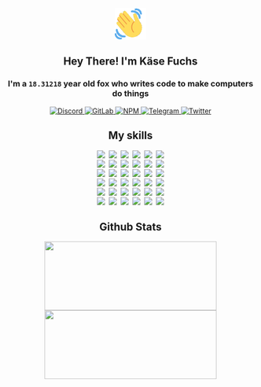<div><p align=center><img src=./resources/images/wave.gif width=64px height=64px></p><h2 align=center>Hey There! I'm Käse Fuchs</h2><h3 align=center>I'm a <code>18.31218</code> year old fox who writes code to make computers do things</h3><p align=center><a href=https://discord.com/users/507526681125322772><img alt=Discord src="https://img.shields.io/badge/Discord-5865F2?logo=discord&logoColor=white&style=flat-square#f39f012cb69c123c0e54ada8577d5525"> </a><a href=https://gitlab.com/kasefuchs><img alt=GitLab src="https://img.shields.io/badge/GitLab-330F63?logo=gitlab&logoColor=white&style=flat-square#f39f012cb69c123c0e54ada8577d5525"> </a><a href=https://npmjs.com/~kasefuchs><img alt=NPM src="https://img.shields.io/badge/NPM-CB3837?logo=npm&logoColor=white&style=flat-square#f39f012cb69c123c0e54ada8577d5525"> </a><a href=https://t.me/kasefuchs><img alt=Telegram src="https://img.shields.io/badge/Telegram-2CA5E0?logo=telegram&logoColor=white&style=flat-square#f39f012cb69c123c0e54ada8577d5525"> </a><a href=https://twitter.com/kasefuchs><img alt=Twitter src="https://img.shields.io/badge/Twitter-1DA1F2?logo=twitter&logoColor=white&style=flat-square#f39f012cb69c123c0e54ada8577d5525"></a></p><h2 align=center>My skills</h2><p align=center><a href=https://aws.amazon.com/ ><picture><source srcset="https://skillicons.dev/icons?i=aws&theme=dark#f39f012cb69c123c0e54ada8577d5525" media="(prefers-color-scheme: dark)"><source srcset="https://skillicons.dev/icons?i=aws&theme=light#f39f012cb69c123c0e54ada8577d5525" media="(prefers-color-scheme: light), (prefers-color-scheme: no-preference)"><img src="https://skillicons.dev/icons?i=aws&theme=light#f39f012cb69c123c0e54ada8577d5525"></picture></a>&nbsp;&nbsp;<a href=https://en.wikipedia.org/wiki/Bash_(Unix_shell)><picture><source srcset="https://skillicons.dev/icons?i=bash&theme=dark#f39f012cb69c123c0e54ada8577d5525" media="(prefers-color-scheme: dark)"><source srcset="https://skillicons.dev/icons?i=bash&theme=light#f39f012cb69c123c0e54ada8577d5525" media="(prefers-color-scheme: light), (prefers-color-scheme: no-preference)"><img src="https://skillicons.dev/icons?i=bash&theme=light#f39f012cb69c123c0e54ada8577d5525"></picture></a>&nbsp;&nbsp;<a href=https://discord.com/developers/docs><picture><source srcset="https://skillicons.dev/icons?i=bots&theme=dark#f39f012cb69c123c0e54ada8577d5525" media="(prefers-color-scheme: dark)"><source srcset="https://skillicons.dev/icons?i=bots&theme=light#f39f012cb69c123c0e54ada8577d5525" media="(prefers-color-scheme: light), (prefers-color-scheme: no-preference)"><img src="https://skillicons.dev/icons?i=bots&theme=light#f39f012cb69c123c0e54ada8577d5525"></picture></a>&nbsp;&nbsp;<a href=https://www.cloudflare.com/ ><picture><source srcset="https://skillicons.dev/icons?i=cloudflare&theme=dark#f39f012cb69c123c0e54ada8577d5525" media="(prefers-color-scheme: dark)"><source srcset="https://skillicons.dev/icons?i=cloudflare&theme=light#f39f012cb69c123c0e54ada8577d5525" media="(prefers-color-scheme: light), (prefers-color-scheme: no-preference)"><img src="https://skillicons.dev/icons?i=cloudflare&theme=light#f39f012cb69c123c0e54ada8577d5525"></picture></a>&nbsp;&nbsp;<a href=https://en.wikipedia.org/wiki/CSS><picture><source srcset="https://skillicons.dev/icons?i=css&theme=dark#f39f012cb69c123c0e54ada8577d5525" media="(prefers-color-scheme: dark)"><source srcset="https://skillicons.dev/icons?i=css&theme=light#f39f012cb69c123c0e54ada8577d5525" media="(prefers-color-scheme: light), (prefers-color-scheme: no-preference)"><img src="https://skillicons.dev/icons?i=css&theme=light#f39f012cb69c123c0e54ada8577d5525"></picture></a>&nbsp;&nbsp;<a href=https://www.docker.com/ ><picture><source srcset="https://skillicons.dev/icons?i=docker&theme=dark#f39f012cb69c123c0e54ada8577d5525" media="(prefers-color-scheme: dark)"><source srcset="https://skillicons.dev/icons?i=docker&theme=light#f39f012cb69c123c0e54ada8577d5525" media="(prefers-color-scheme: light), (prefers-color-scheme: no-preference)"><img src="https://skillicons.dev/icons?i=docker&theme=light#f39f012cb69c123c0e54ada8577d5525"></picture></a><br><a href=https://www.electronjs.org/ ><picture><source srcset="https://skillicons.dev/icons?i=electron&theme=dark#f39f012cb69c123c0e54ada8577d5525" media="(prefers-color-scheme: dark)"><source srcset="https://skillicons.dev/icons?i=electron&theme=light#f39f012cb69c123c0e54ada8577d5525" media="(prefers-color-scheme: light), (prefers-color-scheme: no-preference)"><img src="https://skillicons.dev/icons?i=electron&theme=light#f39f012cb69c123c0e54ada8577d5525"></picture></a>&nbsp;&nbsp;<a href=https://expressjs.com/ ><picture><source srcset="https://skillicons.dev/icons?i=express&theme=dark#f39f012cb69c123c0e54ada8577d5525" media="(prefers-color-scheme: dark)"><source srcset="https://skillicons.dev/icons?i=express&theme=light#f39f012cb69c123c0e54ada8577d5525" media="(prefers-color-scheme: light), (prefers-color-scheme: no-preference)"><img src="https://skillicons.dev/icons?i=express&theme=light#f39f012cb69c123c0e54ada8577d5525"></picture></a>&nbsp;&nbsp;<a href=https://www.figma.com/ ><picture><source srcset="https://skillicons.dev/icons?i=figma&theme=dark#f39f012cb69c123c0e54ada8577d5525" media="(prefers-color-scheme: dark)"><source srcset="https://skillicons.dev/icons?i=figma&theme=light#f39f012cb69c123c0e54ada8577d5525" media="(prefers-color-scheme: light), (prefers-color-scheme: no-preference)"><img src="https://skillicons.dev/icons?i=figma&theme=light#f39f012cb69c123c0e54ada8577d5525"></picture></a>&nbsp;&nbsp;<a href=https://firebase.google.com/ ><picture><source srcset="https://skillicons.dev/icons?i=firebase&theme=dark#f39f012cb69c123c0e54ada8577d5525" media="(prefers-color-scheme: dark)"><source srcset="https://skillicons.dev/icons?i=firebase&theme=light#f39f012cb69c123c0e54ada8577d5525" media="(prefers-color-scheme: light), (prefers-color-scheme: no-preference)"><img src="https://skillicons.dev/icons?i=firebase&theme=light#f39f012cb69c123c0e54ada8577d5525"></picture></a>&nbsp;&nbsp;<a href=https://flask.palletsprojects.com/ ><picture><source srcset="https://skillicons.dev/icons?i=flask&theme=dark#f39f012cb69c123c0e54ada8577d5525" media="(prefers-color-scheme: dark)"><source srcset="https://skillicons.dev/icons?i=flask&theme=light#f39f012cb69c123c0e54ada8577d5525" media="(prefers-color-scheme: light), (prefers-color-scheme: no-preference)"><img src="https://skillicons.dev/icons?i=flask&theme=light#f39f012cb69c123c0e54ada8577d5525"></picture></a>&nbsp;&nbsp;<a href=https://cloud.google.com/ ><picture><source srcset="https://skillicons.dev/icons?i=gcp&theme=dark#f39f012cb69c123c0e54ada8577d5525" media="(prefers-color-scheme: dark)"><source srcset="https://skillicons.dev/icons?i=gcp&theme=light#f39f012cb69c123c0e54ada8577d5525" media="(prefers-color-scheme: light), (prefers-color-scheme: no-preference)"><img src="https://skillicons.dev/icons?i=gcp&theme=light#f39f012cb69c123c0e54ada8577d5525"></picture></a><br><a href=https://git-scm.com/ ><picture><source srcset="https://skillicons.dev/icons?i=git&theme=dark#f39f012cb69c123c0e54ada8577d5525" media="(prefers-color-scheme: dark)"><source srcset="https://skillicons.dev/icons?i=git&theme=light#f39f012cb69c123c0e54ada8577d5525" media="(prefers-color-scheme: light), (prefers-color-scheme: no-preference)"><img src="https://skillicons.dev/icons?i=git&theme=light#f39f012cb69c123c0e54ada8577d5525"></picture></a>&nbsp;&nbsp;<a href=https://github.com/ ><picture><source srcset="https://skillicons.dev/icons?i=github&theme=dark#f39f012cb69c123c0e54ada8577d5525" media="(prefers-color-scheme: dark)"><source srcset="https://skillicons.dev/icons?i=github&theme=light#f39f012cb69c123c0e54ada8577d5525" media="(prefers-color-scheme: light), (prefers-color-scheme: no-preference)"><img src="https://skillicons.dev/icons?i=github&theme=light#f39f012cb69c123c0e54ada8577d5525"></picture></a>&nbsp;&nbsp;<a href=https://gitlab.com/ ><picture><source srcset="https://skillicons.dev/icons?i=gitlab&theme=dark#f39f012cb69c123c0e54ada8577d5525" media="(prefers-color-scheme: dark)"><source srcset="https://skillicons.dev/icons?i=gitlab&theme=light#f39f012cb69c123c0e54ada8577d5525" media="(prefers-color-scheme: light), (prefers-color-scheme: no-preference)"><img src="https://skillicons.dev/icons?i=gitlab&theme=light#f39f012cb69c123c0e54ada8577d5525"></picture></a>&nbsp;&nbsp;<a href=https://www.heroku.com/ ><picture><source srcset="https://skillicons.dev/icons?i=heroku&theme=dark#f39f012cb69c123c0e54ada8577d5525" media="(prefers-color-scheme: dark)"><source srcset="https://skillicons.dev/icons?i=heroku&theme=light#f39f012cb69c123c0e54ada8577d5525" media="(prefers-color-scheme: light), (prefers-color-scheme: no-preference)"><img src="https://skillicons.dev/icons?i=heroku&theme=light#f39f012cb69c123c0e54ada8577d5525"></picture></a>&nbsp;&nbsp;<a href=https://en.wikipedia.org/wiki/HTML><picture><source srcset="https://skillicons.dev/icons?i=html&theme=dark#f39f012cb69c123c0e54ada8577d5525" media="(prefers-color-scheme: dark)"><source srcset="https://skillicons.dev/icons?i=html&theme=light#f39f012cb69c123c0e54ada8577d5525" media="(prefers-color-scheme: light), (prefers-color-scheme: no-preference)"><img src="https://skillicons.dev/icons?i=html&theme=light#f39f012cb69c123c0e54ada8577d5525"></picture></a>&nbsp;&nbsp;<a href=https://en.wikipedia.org/wiki/JavaScript><picture><source srcset="https://skillicons.dev/icons?i=js&theme=dark#f39f012cb69c123c0e54ada8577d5525" media="(prefers-color-scheme: dark)"><source srcset="https://skillicons.dev/icons?i=js&theme=light#f39f012cb69c123c0e54ada8577d5525" media="(prefers-color-scheme: light), (prefers-color-scheme: no-preference)"><img src="https://skillicons.dev/icons?i=js&theme=light#f39f012cb69c123c0e54ada8577d5525"></picture></a><br><a href=https://en.wikipedia.org/wiki/Linux><picture><source srcset="https://skillicons.dev/icons?i=linux&theme=dark#f39f012cb69c123c0e54ada8577d5525" media="(prefers-color-scheme: dark)"><source srcset="https://skillicons.dev/icons?i=linux&theme=light#f39f012cb69c123c0e54ada8577d5525" media="(prefers-color-scheme: light), (prefers-color-scheme: no-preference)"><img src="https://skillicons.dev/icons?i=linux&theme=light#f39f012cb69c123c0e54ada8577d5525"></picture></a>&nbsp;&nbsp;<a href=https://mui.com/ ><picture><source srcset="https://skillicons.dev/icons?i=materialui&theme=dark#f39f012cb69c123c0e54ada8577d5525" media="(prefers-color-scheme: dark)"><source srcset="https://skillicons.dev/icons?i=materialui&theme=light#f39f012cb69c123c0e54ada8577d5525" media="(prefers-color-scheme: light), (prefers-color-scheme: no-preference)"><img src="https://skillicons.dev/icons?i=materialui&theme=light#f39f012cb69c123c0e54ada8577d5525"></picture></a>&nbsp;&nbsp;<a href=https://en.wikipedia.org/wiki/Markdown><picture><source srcset="https://skillicons.dev/icons?i=md&theme=dark#f39f012cb69c123c0e54ada8577d5525" media="(prefers-color-scheme: dark)"><source srcset="https://skillicons.dev/icons?i=md&theme=light#f39f012cb69c123c0e54ada8577d5525" media="(prefers-color-scheme: light), (prefers-color-scheme: no-preference)"><img src="https://skillicons.dev/icons?i=md&theme=light#f39f012cb69c123c0e54ada8577d5525"></picture></a>&nbsp;&nbsp;<a href=https://www.mongodb.com/ ><picture><source srcset="https://skillicons.dev/icons?i=mongodb&theme=dark#f39f012cb69c123c0e54ada8577d5525" media="(prefers-color-scheme: dark)"><source srcset="https://skillicons.dev/icons?i=mongodb&theme=light#f39f012cb69c123c0e54ada8577d5525" media="(prefers-color-scheme: light), (prefers-color-scheme: no-preference)"><img src="https://skillicons.dev/icons?i=mongodb&theme=light#f39f012cb69c123c0e54ada8577d5525"></picture></a>&nbsp;&nbsp;<a href=https://www.mysql.com/ ><picture><source srcset="https://skillicons.dev/icons?i=mysql&theme=dark#f39f012cb69c123c0e54ada8577d5525" media="(prefers-color-scheme: dark)"><source srcset="https://skillicons.dev/icons?i=mysql&theme=light#f39f012cb69c123c0e54ada8577d5525" media="(prefers-color-scheme: light), (prefers-color-scheme: no-preference)"><img src="https://skillicons.dev/icons?i=mysql&theme=light#f39f012cb69c123c0e54ada8577d5525"></picture></a>&nbsp;&nbsp;<a href=https://nextjs.org/ ><picture><source srcset="https://skillicons.dev/icons?i=nextjs&theme=dark#f39f012cb69c123c0e54ada8577d5525" media="(prefers-color-scheme: dark)"><source srcset="https://skillicons.dev/icons?i=nextjs&theme=light#f39f012cb69c123c0e54ada8577d5525" media="(prefers-color-scheme: light), (prefers-color-scheme: no-preference)"><img src="https://skillicons.dev/icons?i=nextjs&theme=light#f39f012cb69c123c0e54ada8577d5525"></picture></a><br><a href=https://nodejs.org/en/ ><picture><source srcset="https://skillicons.dev/icons?i=nodejs&theme=dark#f39f012cb69c123c0e54ada8577d5525" media="(prefers-color-scheme: dark)"><source srcset="https://skillicons.dev/icons?i=nodejs&theme=light#f39f012cb69c123c0e54ada8577d5525" media="(prefers-color-scheme: light), (prefers-color-scheme: no-preference)"><img src="https://skillicons.dev/icons?i=nodejs&theme=light#f39f012cb69c123c0e54ada8577d5525"></picture></a>&nbsp;&nbsp;<a href=https://www.postgresql.org/ ><picture><source srcset="https://skillicons.dev/icons?i=postgres&theme=dark#f39f012cb69c123c0e54ada8577d5525" media="(prefers-color-scheme: dark)"><source srcset="https://skillicons.dev/icons?i=postgres&theme=light#f39f012cb69c123c0e54ada8577d5525" media="(prefers-color-scheme: light), (prefers-color-scheme: no-preference)"><img src="https://skillicons.dev/icons?i=postgres&theme=light#f39f012cb69c123c0e54ada8577d5525"></picture></a>&nbsp;&nbsp;<a href=https://learn.microsoft.com/en-us/powershell/ ><picture><source srcset="https://skillicons.dev/icons?i=powershell&theme=dark#f39f012cb69c123c0e54ada8577d5525" media="(prefers-color-scheme: dark)"><source srcset="https://skillicons.dev/icons?i=powershell&theme=light#f39f012cb69c123c0e54ada8577d5525" media="(prefers-color-scheme: light), (prefers-color-scheme: no-preference)"><img src="https://skillicons.dev/icons?i=powershell&theme=light#f39f012cb69c123c0e54ada8577d5525"></picture></a>&nbsp;&nbsp;<a href=https://www.python.org/ ><picture><source srcset="https://skillicons.dev/icons?i=py&theme=dark#f39f012cb69c123c0e54ada8577d5525" media="(prefers-color-scheme: dark)"><source srcset="https://skillicons.dev/icons?i=py&theme=light#f39f012cb69c123c0e54ada8577d5525" media="(prefers-color-scheme: light), (prefers-color-scheme: no-preference)"><img src="https://skillicons.dev/icons?i=py&theme=light#f39f012cb69c123c0e54ada8577d5525"></picture></a>&nbsp;&nbsp;<a href=https://www.raspberrypi.org/ ><picture><source srcset="https://skillicons.dev/icons?i=raspberrypi&theme=dark#f39f012cb69c123c0e54ada8577d5525" media="(prefers-color-scheme: dark)"><source srcset="https://skillicons.dev/icons?i=raspberrypi&theme=light#f39f012cb69c123c0e54ada8577d5525" media="(prefers-color-scheme: light), (prefers-color-scheme: no-preference)"><img src="https://skillicons.dev/icons?i=raspberrypi&theme=light#f39f012cb69c123c0e54ada8577d5525"></picture></a>&nbsp;&nbsp;<a href=https://reactjs.org/ ><picture><source srcset="https://skillicons.dev/icons?i=react&theme=dark#f39f012cb69c123c0e54ada8577d5525" media="(prefers-color-scheme: dark)"><source srcset="https://skillicons.dev/icons?i=react&theme=light#f39f012cb69c123c0e54ada8577d5525" media="(prefers-color-scheme: light), (prefers-color-scheme: no-preference)"><img src="https://skillicons.dev/icons?i=react&theme=light#f39f012cb69c123c0e54ada8577d5525"></picture></a><br><a href=https://redux.js.org/ ><picture><source srcset="https://skillicons.dev/icons?i=redux&theme=dark#f39f012cb69c123c0e54ada8577d5525" media="(prefers-color-scheme: dark)"><source srcset="https://skillicons.dev/icons?i=redux&theme=light#f39f012cb69c123c0e54ada8577d5525" media="(prefers-color-scheme: light), (prefers-color-scheme: no-preference)"><img src="https://skillicons.dev/icons?i=redux&theme=light#f39f012cb69c123c0e54ada8577d5525"></picture></a>&nbsp;&nbsp;<a href=https://en.wikipedia.org/wiki/Regular_expression><picture><source srcset="https://skillicons.dev/icons?i=regex&theme=dark#f39f012cb69c123c0e54ada8577d5525" media="(prefers-color-scheme: dark)"><source srcset="https://skillicons.dev/icons?i=regex&theme=light#f39f012cb69c123c0e54ada8577d5525" media="(prefers-color-scheme: light), (prefers-color-scheme: no-preference)"><img src="https://skillicons.dev/icons?i=regex&theme=light#f39f012cb69c123c0e54ada8577d5525"></picture></a>&nbsp;&nbsp;<a href=https://en.wikipedia.org/wiki/Sass_(stylesheet_language)><picture><source srcset="https://skillicons.dev/icons?i=sass&theme=dark#f39f012cb69c123c0e54ada8577d5525" media="(prefers-color-scheme: dark)"><source srcset="https://skillicons.dev/icons?i=sass&theme=light#f39f012cb69c123c0e54ada8577d5525" media="(prefers-color-scheme: light), (prefers-color-scheme: no-preference)"><img src="https://skillicons.dev/icons?i=sass&theme=light#f39f012cb69c123c0e54ada8577d5525"></picture></a>&nbsp;&nbsp;<a href=https://www.typescriptlang.org/ ><picture><source srcset="https://skillicons.dev/icons?i=ts&theme=dark#f39f012cb69c123c0e54ada8577d5525" media="(prefers-color-scheme: dark)"><source srcset="https://skillicons.dev/icons?i=ts&theme=light#f39f012cb69c123c0e54ada8577d5525" media="(prefers-color-scheme: light), (prefers-color-scheme: no-preference)"><img src="https://skillicons.dev/icons?i=ts&theme=light#f39f012cb69c123c0e54ada8577d5525"></picture></a>&nbsp;&nbsp;<a href=https://unity.com/ ><picture><source srcset="https://skillicons.dev/icons?i=unity&theme=dark#f39f012cb69c123c0e54ada8577d5525" media="(prefers-color-scheme: dark)"><source srcset="https://skillicons.dev/icons?i=unity&theme=light#f39f012cb69c123c0e54ada8577d5525" media="(prefers-color-scheme: light), (prefers-color-scheme: no-preference)"><img src="https://skillicons.dev/icons?i=unity&theme=light#f39f012cb69c123c0e54ada8577d5525"></picture></a>&nbsp;&nbsp;<a href=https://workers.cloudflare.com/ ><picture><source srcset="https://skillicons.dev/icons?i=workers&theme=dark#f39f012cb69c123c0e54ada8577d5525" media="(prefers-color-scheme: dark)"><source srcset="https://skillicons.dev/icons?i=workers&theme=light#f39f012cb69c123c0e54ada8577d5525" media="(prefers-color-scheme: light), (prefers-color-scheme: no-preference)"><img src="https://skillicons.dev/icons?i=workers&theme=light#f39f012cb69c123c0e54ada8577d5525"></picture></a><br></p><h2 align=center>Github Stats</h2><p align=center><picture><source srcset="https://github-readme-stats-kasefuchs.vercel.app/api/?count_private=true&hide_border=true&hide_rank=true&line_height=20&hide_title=true&username=Kasefuchs&theme=dark#f39f012cb69c123c0e54ada8577d5525" media="(prefers-color-scheme: dark)"><source srcset="https://github-readme-stats-kasefuchs.vercel.app/api/?count_private=true&hide_border=true&hide_rank=true&line_height=20&hide_title=true&username=Kasefuchs&theme=light#f39f012cb69c123c0e54ada8577d5525" media="(prefers-color-scheme: light), (prefers-color-scheme: no-preference)"><img align=middle width=350 height=140 src="https://github-readme-stats-kasefuchs.vercel.app/api/?count_private=true&hide_border=true&hide_rank=true&line_height=20&hide_title=true&username=Kasefuchs&theme=light#f39f012cb69c123c0e54ada8577d5525"></picture><picture><source srcset="https://github-readme-stats-kasefuchs.vercel.app/api/top-langs/?count_private=true&hide_border=true&layout=compact&username=Kasefuchs&theme=dark#f39f012cb69c123c0e54ada8577d5525" media="(prefers-color-scheme: dark)"><source srcset="https://github-readme-stats-kasefuchs.vercel.app/api/top-langs/?count_private=true&hide_border=true&layout=compact&username=Kasefuchs&theme=light#f39f012cb69c123c0e54ada8577d5525" media="(prefers-color-scheme: light), (prefers-color-scheme: no-preference)"><img align=middle width=350 height=140 src="https://github-readme-stats-kasefuchs.vercel.app/api/top-langs/?count_private=true&hide_border=true&layout=compact&username=Kasefuchs&theme=light#f39f012cb69c123c0e54ada8577d5525"></picture></p><img src="https://hit.yhype.me/github/profile?user_id=64592097#f39f012cb69c123c0e54ada8577d5525" alt=""></div>